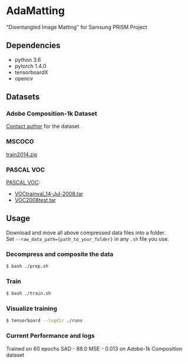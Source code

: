# AdaMatting
"Disentangled Image Matting"  for Samsung PRISM Project

## Dependencies
+ python 3.6  
+ pytorch 1.4.0  
+ tensorboardX  
+ opencv  

## Datasets
### Adobe Composition-1k Dataset
[Contact author](https://sites.google.com/view/deepimagematting) for the dataset.  
### MSCOCO
[train2014.zip](http://images.cocodataset.org/zips/train2014.zip)  
### PASCAL VOC
[PASCAL VOC](http://host.robots.ox.ac.uk/pascal/VOC/):  
+ [VOCtrainval_14-Jul-2008.tar](http://host.robots.ox.ac.uk/pascal/VOC/voc2008/VOCtrainval_14-Jul-2008.tar)  
+ [VOC2008test.tar](http://host.robots.ox.ac.uk/pascal/VOC/voc2008/index.html)  

## Usage
Download and move all above compressed data files into a folder.  
Set `--raw_data_path={path_to_your_folder}` in any `.sh` file you use. 
### Decompress and composite the data
```bash
$ bash ./prep.sh
```
### Train
```bash
$ bash ./train.sh
```
### Visualize training
```bash
$ tensorboard --logdir ./runs
```

### Current Performance and logs
Trained on 60 epochs
SAD - 88.0
MSE - 0.013 on Adobe-1k Composition dataset